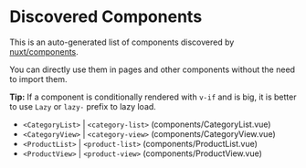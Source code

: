 # Discovered Components

This is an auto-generated list of components discovered by [nuxt/components](https://github.com/nuxt/components).

You can directly use them in pages and other components without the need to import them.

**Tip:** If a component is conditionally rendered with `v-if` and is big, it is better to use `Lazy` or `lazy-` prefix to lazy load.

- `<CategoryList>` | `<category-list>` (components/CategoryList.vue)
- `<CategoryView>` | `<category-view>` (components/CategoryView.vue)
- `<ProductList>` | `<product-list>` (components/ProductList.vue)
- `<ProductView>` | `<product-view>` (components/ProductView.vue)
